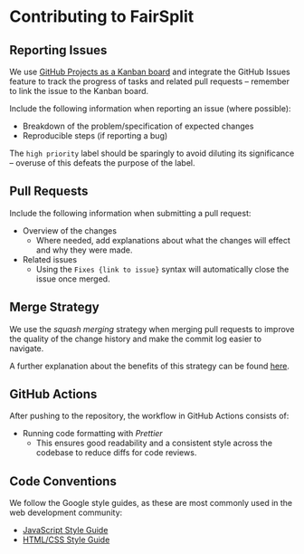# Contributing to FairSplit

## Reporting Issues

We use
[GitHub Projects as a Kanban board](https://github.com/IsaacCheng9/fairsplit/projects/1)
and integrate the GitHub Issues feature to track the progress of tasks and
related pull requests – remember to link the issue to the Kanban board.

Include the following information when reporting an issue (where possible):

- Breakdown of the problem/specification of expected changes
- Reproducible steps (if reporting a bug)

The `high priority` label should be sparingly to avoid diluting its
significance – overuse of this defeats the purpose of the label.

## Pull Requests

Include the following information when submitting a pull request:

- Overview of the changes
  - Where needed, add explanations about what the changes will effect and why
    they were made.
- Related issues
  - Using the `Fixes {link to issue}` syntax will automatically close the
    issue once merged.

## Merge Strategy

We use the _squash merging_ strategy when merging pull requests to improve the
quality of the change history and make the commit log easier to navigate.

A further explanation about the benefits of this strategy can be found
[here](https://blog.dnsimple.com/2019/01/two-years-of-squash-merge/).

## GitHub Actions

After pushing to the repository, the workflow in GitHub Actions consists of:

- Running code formatting with _Prettier_
  - This ensures good readability and a consistent style across the codebase to
    reduce diffs for code reviews.

## Code Conventions

We follow the Google style guides, as these are most commonly used in the web
development community:

- [JavaScript Style Guide](https://google.github.io/styleguide/jsguide.html)
- [HTML/CSS Style Guide](https://google.github.io/styleguide/htmlcssguide.html)
